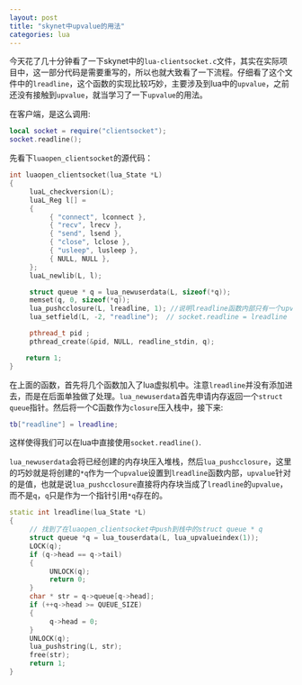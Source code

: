 ```yaml
---
layout: post
title: "skynet中upvalue的用法"
categories: lua
---
```


今天花了几十分钟看了一下skynet中的```lua-clientsocket.c```文件，其实在实际项目中，这一部分代码是需要重写的，所以也就大致看了一下流程。仔细看了这个文件中的```lreadline```，这个函数的实现比较巧妙，主要涉及到lua中的```upvalue```，之前还没有接触到```upvalue```，就当学习了一下```upvalue```的用法。

在客户端，是这么调用:

``` lua
local socket = require("clientsocket");
socket.readline();
```

先看下```luaopen_clientsocket```的源代码：

``` c++
int luaopen_clientsocket(lua_State *L) 
{
	 luaL_checkversion(L);
	 luaL_Reg l[] = 
	 {
		  { "connect", lconnect },
		  { "recv", lrecv },
		  { "send", lsend },
		  { "close", lclose },
		  { "usleep", lusleep },
		  { NULL, NULL },
	 };
	 luaL_newlib(L, l);

	 struct queue * q = lua_newuserdata(L, sizeof(*q));
	 memset(q, 0, sizeof(*q));
	 lua_pushcclosure(L, lreadline, 1); //说明lreadline函数内部只有一个upvalue值
	 lua_setfield(L, -2, "readline");  // socket.readline = lreadline

	 pthread_t pid ;
	 pthread_create(&pid, NULL, readline_stdin, q);

	return 1;
}
```

在上面的函数，首先将几个函数加入了lua虚拟机中。注意```lreadline```并没有添加进去，而是在后面单独做了处理。```lua_newuserdata```首先申请内存返回一个```struct``` ```queue```指针。然后将一个C函数作为```closure```压入栈中，接下来:  

``` lua
tb["readline"] = lreadline;
```

这样使得我们可以在lua中直接使用```socket.readline()```.

```lua_newuserdata```会将已经创建的内存块压入堆栈，然后```lua_pushcclosure```，这里的巧妙就是将创建的```*q```作为一个```upvalue```设置到```lreadline```函数内部，```upvalue```针对的是值，也就是说```lua_pushcclosure```直接将内存块当成了```lreadline```的```upvalue```，而不是```q```，```q```只是作为一个指针引用```*q```存在的。

``` c++
static int lreadline(lua_State *L) 
{
	 // 找到了在luaopen_clientsocket中push到栈中的struct queue * q
	 struct queue *q = lua_touserdata(L, lua_upvalueindex(1));
	 LOCK(q);
	 if (q->head == q->tail) 
	 {
		  UNLOCK(q);
		  return 0;
	 }
	 char * str = q->queue[q->head];
	 if (++q->head >= QUEUE_SIZE) 
	 {
		  q->head = 0;
	 }
	 UNLOCK(q);
	 lua_pushstring(L, str);
	 free(str);
	 return 1;
}
```


